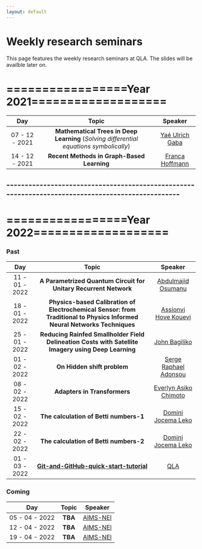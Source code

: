 ```yaml
---
layout: default
---
```



# Weekly research seminars

This page features the weekly research seminars at QLA. The slides will be availble later on.



# =================**Year 2021**===================


| Day |         Topic   |     Speaker     |
|:-------------:|:----------------------------------------------------------:|:---------------------------------------------------:|
| 07 - 12 - 2021  | **Mathematical Trees in Deep Learning** (*Solving differential equations symbolically*) | [Yaé Ulrich Gaba](https://www.linkedin.com/in/gabayae) |
| 14 - 12 - 2021  | **Recent Methods in Graph-Based Learning** | [ Franca Hoffmann](https://francahoffmann.wordpress.com/) |

 ## --------------------------------------------------------------------------------------------------


# =================**Year 2022**===================


### **Past**


| Day |         Topic   |     Speaker     |
|:-------------:|:----------------------------------------------------------:|:---------------------------------------------------:|
| 11 - 01 - 2022  | **A Parametrized Quantum Circuit for Unitary Recurrent Network** | [Abdulmajid Osumanu](https://ca.linkedin.com/in/abdulmajid-osumanu-94a8a382) |
| 18 - 01 - 2022  | **Physics-based Calibration of Electrochemical Sensor: from Traditional to Physics Informed Neural Networks Techniques** | [Assionvi Hove Kouevi](https://rw.linkedin.com/in/assionvi-hove-kouevi-34a429142) |
| 25 - 01 - 2022  | **Reducing Rainfed Smallholder Field Delineation Costs with Satellite Imagery using Deep Learning** | [John Bagiliko](https://gh.linkedin.com/in/johnbagiliko) |
| 01 - 02 - 2022  | **On Hidden shift problem** | [Serge Raphael Adonsou](https://tg.linkedin.com/in/serge-raphael-adonsou-6161a383) |
| 08 - 02 - 2022  | **Adapters in Transformers** | [Everlyn Asiko Chimoto](https://ke.linkedin.com/in/everlyn-asiko) |
| 15 - 02 - 2022  | **The calculation of Betti numbers-1** | [Domini Jocema Leko](https://cg.linkedin.com/in/domini-jocema-leko-moutouo-644b5799) |
| 22 - 02 - 2022  | **The calculation of Betti numbers-2** | [Domini Jocema Leko](https://cg.linkedin.com/in/domini-jocema-leko-moutouo-644b5799) |
| 01 - 03 - 2022  | [**Git-and-GitHub-quick-start-tutorial**](https://github.com/QLA-ML-DS/Git-Github-Tuorial/blob/main/Tutorial-Files/the-practical.md) | [QLA](https://aims.ac.rw/quantum-leap-africa-qla/) | |



### **Coming**

| Day |         Topic   |     Speaker     |
|:-------------:|:----------------------------------------------------------:|:---------------------------------------------------:|
| 05 - 04 - 2022  | **TBA** | [AIMS-NEI](https://aims.ac.rw/quantum-leap-africa-qla/) |
| 12 - 04 - 2022  | **TBA** | [AIMS-NEI](https://aims.ac.rw/quantum-leap-africa-qla/) |
| 19 - 04 - 2022  | **TBA** | [AIMS-NEI](https://aims.ac.rw/quantum-leap-africa-qla/) |




